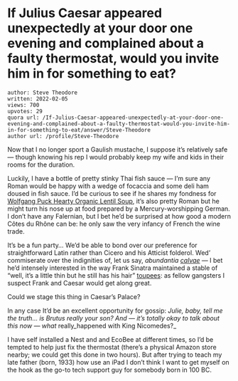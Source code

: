 # If Julius Caesar appeared unexpectedly at your door one evening and complained about a faulty thermostat, would you invite him in for something to eat?

	author: Steve Theodore
	written: 2022-02-05
	views: 700
	upvotes: 29
	quora url: /If-Julius-Caesar-appeared-unexpectedly-at-your-door-one-evening-and-complained-about-a-faulty-thermostat-would-you-invite-him-in-for-something-to-eat/answer/Steve-Theodore
	author url: /profile/Steve-Theodore


Now that I no longer sport a Gaulish mustache, I suppose it’s relatively safe — though knowing his rep I would probably keep my wife and kids in their rooms for the duration.

Luckily, I have a bottle of pretty stinky Thai fish sauce — I’m sure any Roman would be happy with a wedge of focaccia and some deli ham doused in fish sauce. I’d be curious to see if he shares my fondness for [Wolfgang Puck Hearty Organic Lentil Soup](https://www.walmart.com/ip/Wolfgang-Puck-Organic-Hearty-Lentil-Vegetable-Soup-14-5-oz/17179777), it’s also pretty Roman but he might turn his nose up at food prepared by a Mercury-worshipping German. I don’t have any Falernian, but I bet he’d be surprised at how good a modern Côtes du Rhône can be: he only saw the very infancy of French the wine trade.

It’s be a fun party… We’d be able to bond over our preference for straightforward Latin rather than Cicero and his Atticist folderol. Wed’ commiserate over the indignities of, let us say, _abundantia_ _[calvae](http://www.latin-dictionary.net/definition/7638/calva-calvae)_ _—_ I bet he’d intensely interested in the way Frank Sinatra maintained a stable of “well, it’s a little thin but he still has his hair” [toupees](https://peterschmidt.domains.swarthmore.edu/essays/sinatra/sinatra1.html): as fellow gangsters I suspect Frank and Caesar would get along great.

Could we stage this thing in Caesar’s Palace?

In any case It’d be an excellent opportunity for gossip: _Julie, baby, tell me the truth… is Brutus really your son? And — it’s totally okay to talk about this now — what_ really_happened with King Nicomedes?_ 

I have self installed a Nest and and EcoBee at different times, so I’d be tempted to help just fix the thermostat (there’s a physical Amazon store nearby; we could get this done in two hours). But after trying to teach my late father (born, 1933) how use an iPad I don’t think I want to get myself on the hook as the go-to tech support guy for somebody born in 100 BC.

